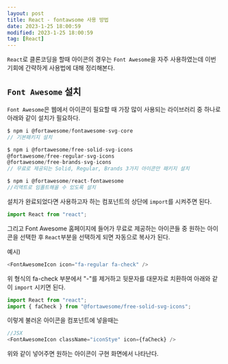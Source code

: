 ```yaml
---
layout: post
title: React - fontawsome 사용 방법
date: 2023-1-25 18:00:59
modified: 2023-1-25 18:00:59
tag: [React]
---
```


`React`로 클론코딩을 할때 아이콘의 경우는  `Font Awesome`을 자주 사용하였는데 이번 기회에 간략하게 사용법에 대해 정리해본다.

## `Font Awesome` 설치
`Font Awesome`은 웹에서 아이콘이 필요할 때 가장 많이 사용되는 라이브러리 중 하나로 아래와 같이 설치가 필요하다.

```javascript
$ npm i @fortawesome/fontawesome-svg-core 
// 기본패키지 설치
```
```javascript
$ npm i @fortawesome/free-solid-svg-icons 
@fortawesome/free-regular-svg-icons 
@fortawesome/free-brands-svg-icons
// 무료로 제공되는 Solid, Regular, Brands 3가지 아이콘만 패키지 설치
```

```javascript
$ npm i @fortawesome/react-fontawesome 
//리액트로 임폴트해올 수 있도록 설치
```

설치가 완료되었다면 사용하고자 하는 컴포넌트의 상단에 `import`를 시켜주면 된다.

```javascript
import React from "react";
```

그리고 Font Awesome 홈페이지에 들어가 무료로 제공하는 아이콘들 중 원하는 아이콘을 선택한 후 `React`부분을 선택하게 되면 자동으로 복사가 된다.

예시)
```javascript
<FontAwesomeIcon icon="fa-regular fa-check" />
```
위 형식의 fa-check 부분에서 "-"를 제거하고 뒷문자를 대문자로 치환하여 아래와 같이 `import` 시키면 된다.

```javascript
import React from "react";
import { faCheck } from "@fortawesome/free-solid-svg-icons";
```

이렇게 불러온 아이콘을 컴포넌트에 넣을때는

```javascript
//JSX
<FontAwesomeIcon className="iconStye" icon={faCheck} /> 
```

위와 같이 넣어주면 원하는 아이콘이 구현 화면에서 나타난다. 